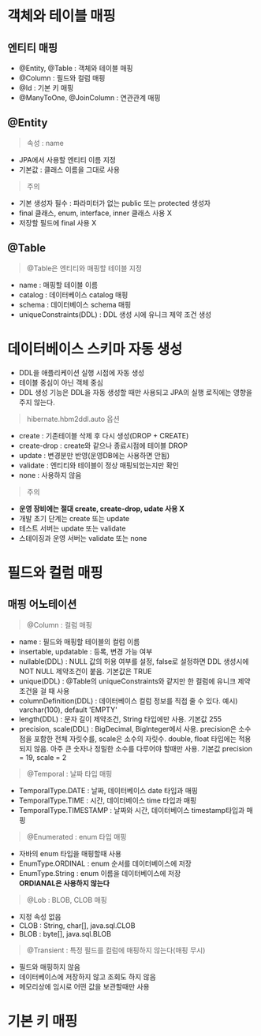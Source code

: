 # 객체와 테이블 매핑
## 엔티티 매핑
- @Entity, @Table : 객체와 테이블 매핑
- @Column : 필드와 컬럼 매핑
- @Id : 기본 키 매핑
- @ManyToOne, @JoinColumn : 연관관계 매핑

## @Entity
>속성 : name
- JPA에서 사용할 엔티티 이름 지정
- 기본값 : 클래스 이름을 그대로 사용
>주의  
- 기본 생성자 필수 : 파라미터가 없는 public 또는 protected 생성자
- final 클래스, enum, interface, inner 클래스 사용 X
- 저장할 필드에 final 사용 X
  
## @Table
> @Table은 엔티티와 매핑할 테이블 지정  
- name : 매핑할 테이블 이름
- catalog : 데이터베이스 catalog 매핑
- schema : 데이터베이스 schema 매핑
- uniqueConstraints(DDL) : DDL 생성 시에 유니크 제약 조건 생성
  
# 데이터베이스 스키마 자동 생성
- DDL을 애플리케이션 실행 시점에 자동 생성
- 테이블 중심이 아닌 객체 중심
- DDL 생성 기능은 DDL을 자동 생성할 때만 사용되고 JPA의 실행 로직에는 영향을 주지 않는다.
  
>hibernate.hbm2ddl.auto 옵션
- create : 기존테이블 삭제 후 다시 생성(DROP + CREATE)
- create-drop : create와 같으나 종료시점에 테이블 DROP
- update : 변경분만 반영(운영DB에는 사용하면 안됨)
- validate : 엔티티와 테이블이 정상 매핑되었는지만 확인
- none : 사용하지 않음

>주의  
- **운영 장비에는 절대 create, create-drop, udate 사용 X**
- 개발 초기 단계는 create 또는 update
- 테스트 서버는 update 또는 validate
- 스테이징과 운영 서버는 validate 또는 none

# 필드와 컬럼 매핑

## 매핑 어노테이션
> @Column : 컬럼 매핑  
- name : 필드와 매핑할 테이블의 컬럼 이름
- insertable, updatable : 등록, 변경 가능 여부
- nullable(DDL) : NULL 값의 허용 여부를 설정, false로 설정하면 DDL 생성시에 NOT NULL 제약조건이 붙음. 기본값은 TRUE
- unique(DDL) : @Table의 uniqueConstraints와 같지만 한 컬럼에 유니크 제약조건을 걸 때 사용
- columnDefinition(DDL) : 데이터베이스 컬럼 정보를 직접 줄 수 있다.  예시) varchar(100), default 'EMPTY'
- length(DDL) : 문자 길이 제약조건, String 타입에만 사용. 기본값 255
- precision, scale(DDL) : BigDecimal, BigInteger에서 사용. precision은 소수점을 포함한 전체 자릿수를, scale은 소수의 자릿수. double, float 타입에는 적용되지 않음. 아주 큰 숫자나 정밀한 소수를 다루어야 할때만 사용. 기본값 precision = 19, scale = 2
> @Temporal : 날짜 타입 매핑
- TemporalType.DATE : 날짜, 데이터베이스 date 타입과 매핑
- TemporalType.TIME : 시간, 데이터베이스 time 타입과 매핑
- TemporalType.TIMESTAMP : 날짜와 시간, 데이터베이스 timestamp타입과 매핑
> @Enumerated : enum 타입 매핑
- 자바의 enum 타입을 매핑할때 사용
- EnumType.ORDINAL : enum 순서를 데이터베이스에 저장
- EnumType.String : enum 이름을 데이터베이스에 저장  
  **ORDIANAL은 사용하지 않는다**
> @Lob : BLOB, CLOB 매핑  
- 지정 속성 없음
- CLOB : String, char[], java.sql.CLOB
- BLOB : byte[], java.sql.BLOB
> @Transient : 특정 필드를 컬럼에 매핑하지 않는다(매핑 무시)
- 필드와 매핑하지 않음
- 데이터베이스에 저장하지 않고 조회도 하지 않음
- 메모리상에 임시로 어떤 값을 보관할때만 사용

# 기본 키 매핑
